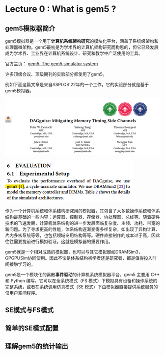 # Lecture 0 : What is gem5 ?

## gem5模拟器简介

gem5模拟器是一个用于**计算机系统架构研究**的模块化平台，涵盖了系统级架构和处理器微架构。gem5最初是为学术界的计算机架构研究而构思的，但它已经发展成为学术界、工业界在计算机系统设计、研究和教学中广泛使用的工具。

官方主页： [gem5: The gem5 simulator system](https://www.gem5.org/)

许多顶级会议、顶级期刊的实验部分都使用了gem5。

例如下面这篇文章是来自ASPLOS'22年的一个工作，它的实验部分就是基于gem5模拟器。

![](.\p1.png)

![](.\p2.png)



作为一个计算机系统和体系结构研究用的模拟器，其包含了大多数操作系统和体系结构最基础的一些内容：运算器、控制器、存储器、协处理器、总线等。随着硬件技术的飞速发展，计算机体系结构的进一步发展面临复杂度、主频、功耗、带宽的新问题。为了寻求更高的性能，体系结构逐渐变得多样复杂，如出现了异构计算、片内多核系统等等，也包括领域专用结构等等。硬件直接制作的成本过于高，因此往往需要提前进行模拟验证。这就是模拟器的重要作用。

gem5就是一个相对成熟的模拟器，也可以与其它模拟器如DRAMSim3，GPGPUSim协同使用。因此不论是体系结构初学者还是研究者，都是值得投入时间接触学习的。

gem5是一个模块化的离散**事件驱动**的计算机系统模拟器平台。gem5 主要用 C++ 和 Python 编写。它可以在全系统模式（FS 模式）下模拟具有设备和操作系统的完整系统，或者在系统调用仿真模式（SE 模式）下由模拟器直接提供系统服务的仅用户空间程序。



## SE模式与FS模式







## 简单的SE模式配置



## 理解gem5的统计输出

